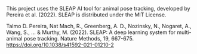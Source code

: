 This project uses the SLEAP AI tool for animal pose tracking, developed by Pereira et al. (2022). SLEAP is distributed under the MIT License.

Talmo D. Pereira, Nat Mach, R., Greenberg, A. D., Nozinsky, N., Nogaret, A., Wang, S., ... & Murthy, M. (2022). SLEAP: A deep learning system for multi-animal pose tracking. Nature Methods, 19, 667-675.
https://doi.org/10.1038/s41592-021-01210-2
